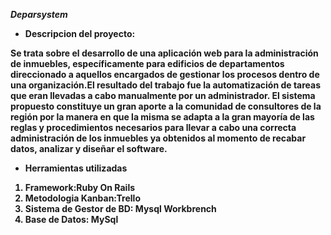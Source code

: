<em><b> Deparsystem <b></em>
- Descripcion del proyecto:

Se  trata sobre el desarrollo de una aplicación web para la administración de inmuebles, específicamente para edificios de departamentos direccionado a 
aquellos encargados de gestionar los procesos dentro de una organización.El resultado del trabajo fue la automatización de tareas que eran llevadas a cabo manualmente 
por un administrador. El sistema propuesto constituye un gran aporte a la comunidad de consultores de la región por la manera en que la misma se adapta a la gran mayoría de las reglas y procedimientos necesarios para llevar a cabo una correcta administración de los inmuebles ya obtenidos al momento de recabar datos, analizar y diseñar el software. 

- Herramientas utilizadas
1.  Framework:Ruby On Rails
2.  Metodologia Kanban:Trello  
3.  Sistema de Gestor de BD: Mysql Workbrench
4.  Base de Datos: MySql

